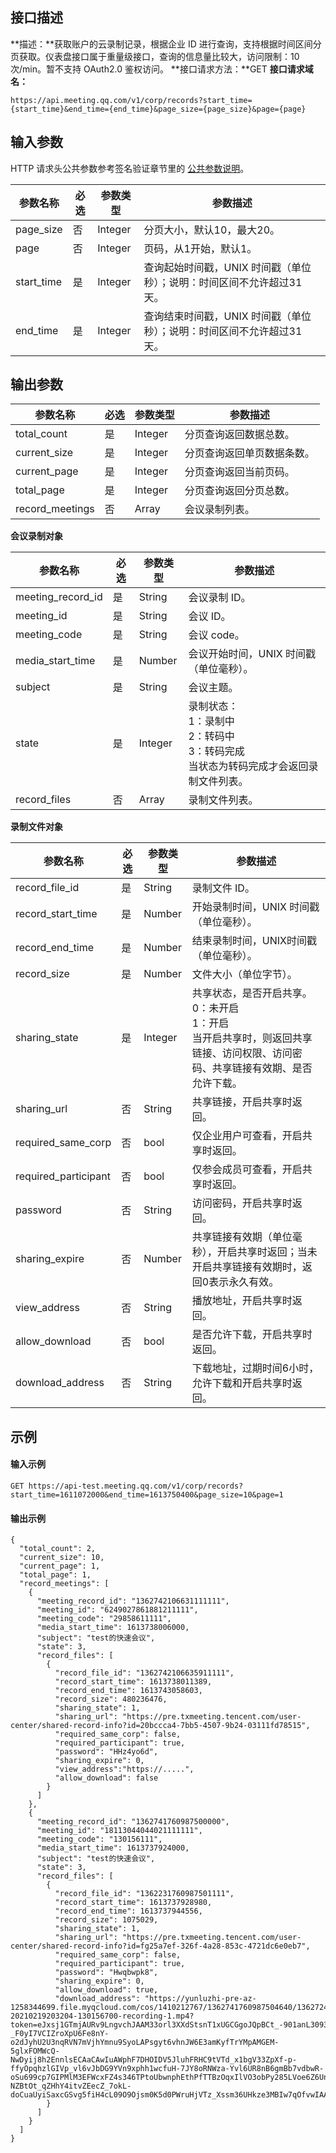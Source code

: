 ## 接口描述
**描述：**获取账户的云录制记录，根据企业 ID 进行查询，支持根据时间区间分页获取。仪表盘接口属于重量级接口，查询的信息量比较大，访问限制：10次/min。暂不支持 OAuth2.0 鉴权访问。
**接口请求方法：**GET
**接口请求域名：**
```plaintext
https://api.meeting.qq.com/v1/corp/records?start_time={start_time}&end_time={end_time}&page_size={page_size}&page={page}
```


## 输入参数
HTTP 请求头公共参数参考签名验证章节里的 [公共参数说明](https://cloud.tencent.com/document/product/1095/42413#.E5.85.AC.E5.85.B1.E5.8F.82.E6.95.B0)。

| 参数名称   | 必选 | 参数类型 | 参数描述                                                     |
| ---------- | ---- | -------- | ------------------------------------------------------------ |
| page_size  | 否   | Integer  | 分页大小，默认10，最大20。                                     |
| page       | 否   | Integer  | 页码，从1开始，默认1。                                         |
| start_time | 是   | Integer  | 查询起始时间戳，UNIX 时间戳（单位秒）；说明：时间区间不允许超过31天。 |
| end_time   | 是   | Integer  | 查询结束时间戳，UNIX 时间戳（单位秒）；说明：时间区间不允许超过31天。 |


## 输出参数

| 参数名称        | 必选 | 参数类型 | 参数描述                 |
| --------------- | ---- | -------- | ------------------------ |
| total_count     | 是   | Integer  | 分页查询返回数据总数。     |
| current_size    | 是   | Integer  | 分页查询返回单页数据条数。 |
| current_page    | 是   | Integer  | 分页查询返回当前页码。     |
| total_page      | 是   | Integer  | 分页查询返回分页总数。     |
| record_meetings | 否   | Array    | 会议录制列表。             |

**会议录制对象**

| 参数名称          | 必选 | 参数类型 | 参数描述                                                     |
| ----------------- | ---- | -------- | ------------------------------------------------------------ |
| meeting_record_id | 是   | String   | 会议录制 ID。                                                 |
| meeting_id        | 是   | String   | 会议 ID。                                                       |
| meeting_code      | 是   | String   | 会议 code。                                                     |
| media_start_time  | 是   | Number   | 会议开始时间，UNIX 时间戳（单位毫秒）。                               |
| subject           | 是   | String   | 会议主题。                                                     |
| state             | 是   | Integer  | 录制状态：<br>1：录制中<br>2：转码中<br>3：转码完成<br>当状态为转码完成才会返回录制文件列表。 |
| record_files      | 否   | Array    | 录制文件列表。                                                 |

**录制文件对象**

| 参数名称             | 必选 | 参数类型 | 参数描述                                                     |
| -------------------- | ---- | -------- | ------------------------------------------------------------ |
| record_file_id       | 是   | String   | 录制文件 ID。                                                   |
| record_start_time    | 是   | Number   | 开始录制时间，UNIX 时间戳（单位毫秒）。                               |
| record_end_time      | 是   | Number   | 结束录制时间，UNIX时间戳（单位毫秒）。                               |
| record_size          | 是   | Number   | 文件大小（单位字节）。                                           |
| sharing_state        | 是   | Integer  | 共享状态，是否开启共享。<br>0：未开启<br>1：开启<br>当开启共享时，则返回共享链接、访问权限、访问密码、共享链接有效期、是否允许下载。 |
| sharing_url          | 否   | String   | 共享链接，开启共享时返回。                                     |
| required_same_corp   | 否   | bool     | 仅企业用户可查看，开启共享时返回。                             |
| required_participant | 否   | bool     | 仅参会成员可查看，开启共享时返回。                             |
| password             | 否   | String   | 访问密码，开启共享时返回。                                     |
| sharing_expire       | 否   | Number   | 共享链接有效期（单位毫秒），开启共享时返回；当未开启共享链接有效期时，返回0表示永久有效。 |
| view_address         | 否   | String   | 播放地址，开启共享时返回。                                     |
| allow_download       | 否   | bool     | 是否允许下载，开启共享时返回。                                 |
| download_address     | 否   | String   | 下载地址，过期时间6小时，允许下载和开启共享时返回。            |

## 示例
#### 输入示例

```plaintext
GET https://api-test.meeting.qq.com/v1/corp/records?start_time=1611072000&end_time=1613750400&page_size=10&page=1
```

#### 输出示例

```plaintext
{
  "total_count": 2,
  "current_size": 10,
  "current_page": 1,
  "total_page": 1,
  "record_meetings": [
    {
      "meeting_record_id": "1362742106631111111",
      "meeting_id": "6249027861881211111",
      "meeting_code": "29858611111",
      "media_start_time": 1613738006000,
      "subject": "test的快速会议",
      "state": 3,
      "record_files": [
        {
          "record_file_id": "1362742106635911111",
          "record_start_time": 1613738011389,
          "record_end_time": 1613743058603,
          "record_size": 480236476,
          "sharing_state": 1,
          "sharing_url": "https://pre.txmeeting.tencent.com/user-center/shared-record-info?id=20bccca4-7bb5-4507-9b24-03111fd78515",
          "required_same_corp": false,
          "required_participant": true,
          "password": "HHz4yo6d",
          "sharing_expire": 0,
          "view_address":"https://.....",
          "allow_download": false
        }
      ]
    },
    {
      "meeting_record_id": "1362741760987500000",
      "meeting_id": "18113044044021111111",
      "meeting_code": "130156111",
      "media_start_time": 1613737924000,
      "subject": "test的快速会议",
      "state": 3,
      "record_files": [
        {
          "record_file_id": "1362231760987501111",
          "record_start_time": 1613737928980,
          "record_end_time": 1613737944556,
          "record_size": 1075029,
          "sharing_state": 1,
          "sharing_url": "https://pre.txmeeting.tencent.com/user-center/shared-record-info?id=fg25a7ef-326f-4a28-853c-4721dc6e0eb7",
          "required_same_corp": false,
          "required_participant": true,
          "password": "Hwqbwpk8",
          "sharing_expire": 0,
          "allow_download": true,
          "download_address": "https://yunluzhi-pre-az-1258344699.file.myqcloud.com/cos/1410212767/1362741760987504640/13627244760987504641/TM-20210219203204-130156700-recording-1.mp4?token=eJxsj1GTmjAURv9LngvchJAAM33orl3XXdStsnT1xUGCGgoJQpBCt_-901anL30938y95_xAcbS207redVKgEHVS7JRWWY4-_F0yI7VCIZroXpU6Fe8nY-o2dJyhU2U3nqRVN7mVjhYmnu9SyoLAPsgyt6vhnJW6E3amKyfTrYMpAMGEM-5glxFOMWcQ-NwDyij8h2EnnlsECAaCAwIuAWphF7DHOIDV5JluhFRHC9tVTd_x1bgV33ZpXf-p-ffyOpqhzlGIVp_vl6vJbDG9YVn9xphh1wcfuH-7JY8oRNWza-Yvl6UR8nB6gmBb7vdbwR-oSu699cp7GIPMlM3EFWcxFZ4s346TPtoUbwnphEthPfTTBzOqxIlVO3obPy285LVoe6Z6UnyK7i50Ulss8gc-NZBtOt_qZHhY4itvZEecZ_7okL-doCuaUyiSaxcGSvg5fiH4cL09O9Ojsm0K5d0PWruHjVTz_Xssm36UHkze3MBIw7qOfvwIAAP__vu2VQQ"
        }
      ]
    }
  ]
}

```

